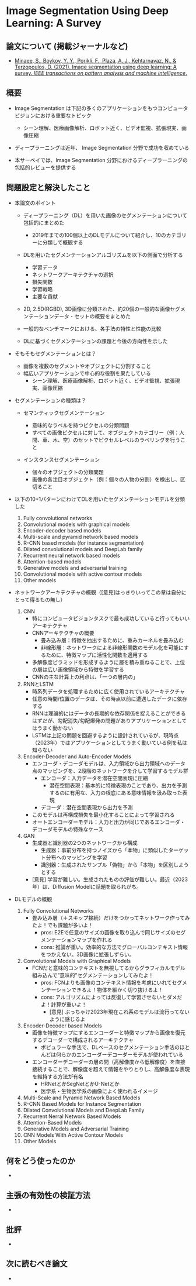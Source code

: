 # Image Segmentation Using Deep Learning: A Survey

## 論文について (掲載ジャーナルなど)
- [Minaee, S., Boykov, Y. Y., Porikli, F., Plaza, A. J., Kehtarnavaz, N., & Terzopoulos, D. (2021). Image segmentation using deep learning: A survey. *IEEE transactions on pattern analysis and machine intelligence*.](https://arxiv.org/pdf/2001.05566.pdf)

## 概要
- Image Segmentation は下記の多くのアプリケーションをもつコンピュータビジョンにおける重要なトピック
    - シーン理解、医療画像解析、ロボット近く、ビデオ監視、拡張現実、画像圧縮

- ディープラーニングは近年、 Image Segmentation 分野で成功を収めている
- 本サーベイでは、Image Segmentation 分野におけるディープラーニングの包括的レビューを提供する

## 問題設定と解決したこと
- 本論文のポイント
    - ディープラーニング（DL）を用いた画像のセグメンテーションについて包括的にまとめた
        - 2019年までの100個以上のDLモデルについて紹介し、10のカテゴリーに分類して概観する

    - DLを用いたセグメンテーションアルゴリズムを以下の側面で分析する
        - 学習データ
        - ネットワークアーキテクチャの選択
        - 損失関数
        - 学習戦略
        - 主要な貢献

    - 2D, 2.5D(RGBD), 3D画像に分類された、約20個の一般的な画像セグメンテーションデータ・セットの概要をまとめた
    - 一般的なベンチマークにおける、各手法の特性と性能の比較
    - DLに基づくセグメンテーションの課題と今後の方向性を示した

- そもそもセグメンテーションとは？
    - 画像を複数のセグメントやオブジェクトに分割すること
    - 幅広いアプリケーションで中心的な役割を果たしている
        - シーン理解、医療画像解析、ロボット近く、ビデオ監視、拡張現実、画像圧縮

- セグメンテーションの種類は？
    - セマンティックセグメンテーション
        - 意味的なラベルを持つピクセルの分類問題
        - すべての画像ピクセルに対して、オブジェクトカテゴリー（例：人間、車、木、空）のセットでピクセルレベルのラベリングを行うこと

    - インスタンスセグメンテーション
        - 個々のオブジェクトの分類問題
        - 画像の各注目オブジェクト（例：個々の人物の分割）を検出し、区切ること

- 以下の10+1パターンにわけてDLを用いたセグメンテーションモデルを分類した
    1.   Fully convolutional networks
    2.   Convolutional models with graphical models
    3.   Encoder-decoder based models
    4.   Multi-scale and pyramid network based models
    5.   R-CNN based models (for instance segmentation)
    6.   Dilated convolutional models and DeepLab family
    7.   Recurrent neural network based models
    8.   Attention-based models
    9.   Generative models and adversarial training
    10.   Convolutional models with active contour models
    11.   Other models

-   ネットワークアーキテクチャの概観（[意見]はっきりいってこの章は自分にとって得るもの無し）
    1.  CNN
        -   特にコンピュータビジョンタスクで最も成功していると行ってもいいアーキテクチャ
        -   CNNアーキテクチャの概要
            -   畳み込み層：特徴を抽出するために、重みカーネルを畳み込む
            -   非線形層：ネットワークによる非線形関数のモデル化を可能にするために、特徴マップに活性化関数を適用する
        -   多解像度ピラミッドを形成するように層を積み重ねることで、上位の層は広い画像領域から特徴を学習する
        -   CNNの主な計算上の利点は、「一つの層内の」
    2.  RNNとLSTM
        -   時系列データを処理するために広く使用されているアーキテクチャ
        -   任意の時間/位置のデータは、その時点以前に遭遇したデータに依存する
        -   RNNは理論的にはデータの長期的な依存関係を捉えることができるはずだが、勾配消失/勾配爆発の問題がありアプリケーションとしてはうまく動かない
        -   LSTMは上記の問題を回避するように設計されているが、現時点（2023年）ではアプリケーションとしてうまく動いている例を私は知らない
    3.  Encoder-Decoder and Auto-Encoder Models
        -   エンコーダ・デコーダモデルは、入力領域から出力領域へのデータ点のマッピングを、2段階のネットワークを介して学習するモデル群
            -   エンコーダ：入力データを潜在空間表現に圧縮
                -   潜在空間表現：基本的に特徴表現のことであり、出力を予測するのに有用な、入力の根底にある意味情報を汲み取った表現
            -   デコーダ：潜在空間表現から出力を予測
        -   このモデルは再構成損失を最小化することによって学習される
        -   オートエンコーダーモデル：入力と出力が同じであるエンコーダ・デコーダモデルの特殊なケース
    4.  GAN
        -   生成器と識別器の2つのネットワークから構成
            -   生成器：事前分布を持つノイズから「本物」に類似したターゲット分布へのマッピングを学習
            -   識別器：生成されたサンプル「偽物」から「本物」を区別しようとする
        -   [意見] 学習が難しい。生成されたものの評価が難しい。最近（2023年）は、Diffusion Modelに話題を取られがち。

-   DLモデルの概観
    1.  Fully Convolutional Networks
        - 畳み込み層（＋スキップ接続）だけをつかってネットワーク作ってみたよ！でも課題が多いよ！
          - pros: E2Eで任意のサイズの画像を取り込んで同じサイズのセグメンテーションマップを作れる
          - cons: 推論が重い。効率的な方法でグローバルコンテキスト情報をつかえない。3D画像に拡張しずらい。
    2.  Convolutional Models with Graphical Models
        - FCNだと意味的コンテキストを無視してるからグラフィカルモデル組み込んで”意味的”セグメンテーションしてみたよ！
            - pros: FCNよりも画像のコンテキスト情報を考慮にいれてセグメンテーションできるよ！物体を細かく切り抜けるよ！
            - cons: アルゴリズムによっては反復して学習させないとダメだよ！計算が重いよ！
              - [意見] ぶっちゃけ2023年現在これ系のモデルは流行ってないように感じるよ
    3.  Encoder-Decoder based Models
        - 画像を特徴マップにするエンコーダーと特徴マップから画像を復元するデコーダーで構成されるアーキテクチャ
            - ポピュラーな手法で、DLベースのセグメンテーション手法のほとんどは何らかのエンコーダーデコーダーモデルが使われている
        - エンコーダーデコーダーの層の間（高解像度から低解像度）を直接接続することで、解像度を超えて情報をやりとりし、高解像度な表現を維持する方法が有名
          - HRNetとかSegNetとかU-Netとか
          - 医学系・生物医学系の画像によく使われるイメージ
    4.  Multi-Scale and Pyramid Network Based Models
    5.  R-CNN Based Models for Instance Segmentation
    6.  Dilated Convolutional Models and DeepLab Family
    7.  Recurrent Nerral Network Based Models
    8.  Attention-Based Models
    9.  Generative Models and Adversarial Training
    10.  CNN Models With Active Contour Models
    11.  Other Models

## 何をどう使ったのか
-

## 主張の有効性の検証方法
-

## 批評
-

## 次に読むべき論文
-
